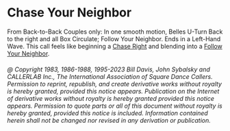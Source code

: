 
# Chase Your Neighbor

From Back-to-Back Couples only: 
In one smooth motion, Belles U-Turn Back to the right
and all Box Circulate; Follow Your Neighbor. 
Ends in a Left-Hand Wave. This call feels like beginning a
[Chase Right](../plus/chase_right.md) and blending into a
[Follow Your Neighbor](../plus/follow_your_neighbor.md).

###### @ Copyright 1983, 1986-1988, 1995-2023 Bill Davis, John Sybalsky and CALLERLAB Inc., The International Association of Square Dance Callers. Permission to reprint, republish, and create derivative works without royalty is hereby granted, provided this notice appears. Publication on the Internet of derivative works without royalty is hereby granted provided this notice appears. Permission to quote parts or all of this document without royalty is hereby granted, provided this notice is included. Information contained herein shall not be changed nor revised in any derivation or publication.
